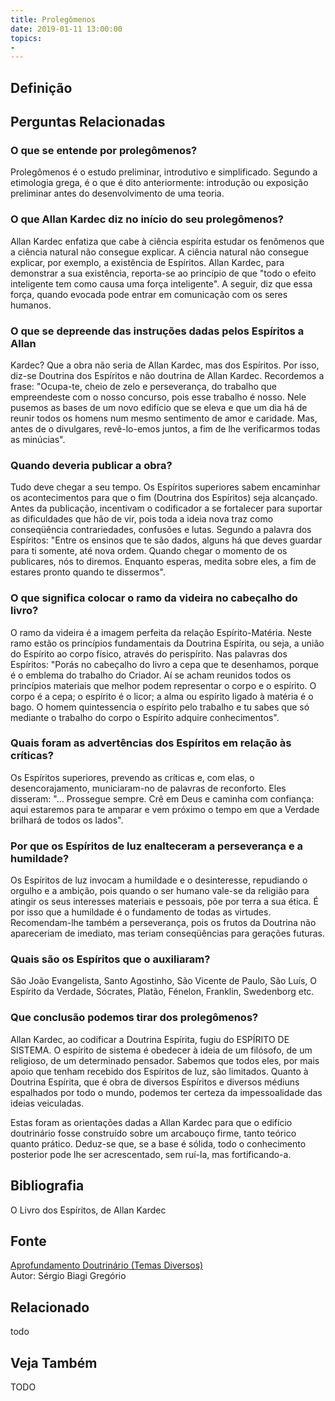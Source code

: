 ```yaml
---
title: Prolegômenos
date: 2019-01-11 13:00:00
topics: 
- 
---
```


## Definição


## Perguntas Relacionadas

### O que se entende por prolegômenos?
Prolegômenos é o estudo preliminar, introdutivo e simplificado.
Segundo a etimologia grega, é o que é dito anteriormente: introdução ou
exposição preliminar antes do desenvolvimento de uma teoria.

### O que Allan Kardec diz no início do seu prolegômenos?
Allan Kardec enfatiza que cabe à ciência espírita estudar os fenômenos
que a ciência natural não consegue explicar. A ciência natural não
consegue explicar, por exemplo, a existência de Espíritos. Allan Kardec,
para demonstrar a sua existência, reporta-se ao princípio de que "todo o
efeito inteligente tem como causa uma força inteligente". A seguir, diz
que essa força, quando evocada pode entrar em comunicação com os seres
humanos.

### O que se depreende das instruções dadas pelos Espíritos a Allan
Kardec?
Que a obra não seria de Allan Kardec, mas dos Espíritos. Por isso,
diz-se Doutrina dos Espíritos e não doutrina de Allan Kardec. Recordemos
a frase: "Ocupa-te, cheio de zelo e perseverança, do trabalho que
empreendeste com o nosso concurso, pois esse trabalho é nosso. Nele
pusemos as bases de um novo edifício que se eleva e que um dia há de
reunir todos os homens num mesmo sentimento de amor e caridade. Mas,
antes de o divulgares, revê-lo-emos juntos, a fim de lhe verificarmos
todas as minúcias".

### Quando deveria publicar a obra?
Tudo deve chegar a seu tempo. Os Espíritos superiores sabem encaminhar
os acontecimentos para que o fim (Doutrina dos Espíritos) seja
alcançado. Antes da publicação, incentivam o codificador a se fortalecer
para suportar as dificuldades que hão de vir, pois toda a ideia nova
traz como conseqüência contrariedades, confusões e lutas. Segundo a
palavra dos Espíritos: "Entre os ensinos que te são dados, alguns há que
deves guardar para ti somente, até nova ordem. Quando chegar o momento
de os publicares, nós to diremos. Enquanto esperas, medita sobre eles, a
fim de estares pronto quando te dissermos".

### O que significa colocar o ramo da videira no cabeçalho do livro?
O ramo da videira é a imagem perfeita da relação Espírito-Matéria. Neste
ramo estão os princípios fundamentais da Doutrina Espírita, ou seja, a
união do Espírito ao corpo físico, através do perispírito. Nas palavras
dos Espíritos: "Porás no cabeçalho do livro a cepa que te desenhamos,
porque é o emblema do trabalho do Criador. Aí se acham reunidos todos os
princípios materiais que melhor podem representar o corpo e o espírito.
O corpo é a cepa; o espírito é o licor; a alma ou espírito ligado à
matéria é o bago. O homem quintessencia o espírito pelo trabalho e tu
sabes que só mediante o trabalho do corpo o Espírito adquire
conhecimentos".

### Quais foram as advertências dos Espíritos em relação às críticas?
Os Espíritos superiores, prevendo as críticas e, com elas, o
desencorajamento, municiaram-no de palavras de reconforto. Eles
disseram: "... Prossegue sempre. Crê em Deus e caminha com confiança:
aqui estaremos para te amparar e vem próximo o tempo em que a Verdade
brilhará de todos os lados".

### Por que os Espíritos de luz enalteceram a perseverança e a humildade?
Os Espíritos de luz invocam a humildade e o desinteresse, repudiando o
orgulho e a ambição, pois quando o ser humano vale-se da religião para
atingir os seus interesses materiais e pessoais, põe por terra a sua
ética. É por isso que a humildade é o fundamento de todas as virtudes.
Recomendam-lhe também a perseverança, pois os frutos da Doutrina não
apareceriam de imediato, mas teriam conseqüências para gerações futuras.

### Quais são os Espíritos que o auxiliaram?
São João Evangelista, Santo Agostinho, São Vicente de Paulo, São Luís, O
Espírito da Verdade, Sócrates, Platão, Fénelon, Franklin, Swedenborg
etc.

### Que conclusão podemos tirar dos prolegômenos?
Allan Kardec, ao codificar a Doutrina Espírita, fugiu do ESPÍRITO DE
SISTEMA. O espírito de sistema é obedecer à ideia de um filósofo, de um
religioso, de um determinado pensador. Sabemos que todos eles, por mais
apoio que tenham recebido dos Espíritos de luz, são limitados. Quanto à
Doutrina Espírita, que é obra de diversos Espíritos e diversos médiuns
espalhados por todo o mundo, podemos ter certeza da impessoalidade das
ideias veiculadas.

Estas foram as orientações dadas a Allan Kardec para que o edifício
doutrinário fosse construído sobre um arcabouço firme, tanto teórico
quanto prático. Deduz-se que, se a base é sólida, todo o conhecimento
posterior pode lhe ser acrescentado, sem ruí-la, mas fortificando-a.


## Bibliografia
O Livro dos Espíritos, de Allan Kardec

## Fonte
[Aprofundamento Doutrinário (Temas Diversos)](https://sites.google.com/view/aprofundamentodoutrinario/prolegômenos)  
Autor: Sérgio Biagi Gregório



## Relacionado
todo

## Veja Também
TODO


